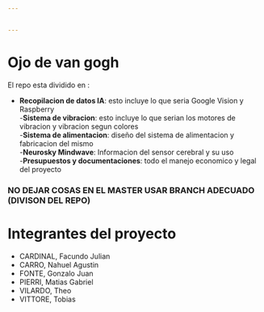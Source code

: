 ```yaml
---


---
```


<h1 id="ojo-de-van-gogh">Ojo de van gogh</h1>
<p>El repo esta dividido en :</p>
<ul>
<li><strong>Recopilacion de datos IA</strong>: esto incluye lo que seria Google Vision y Raspberry<br>
-<strong>Sistema de vibracion</strong>: esto incluye lo que serian los motores de vibracion y vibracion segun colores<br>
-<strong>Sistema de alimentacion</strong>: diseño del sistema de alimentacion y fabricacion del mismo<br>
-<strong>Neurosky Mindwave</strong>: Informacion del sensor cerebral y su uso<br>
-<strong>Presupuestos y documentaciones</strong>: todo el manejo economico y legal del proyecto</li>
</ul>
<h3 id="no-dejar-cosas-en-el-master-usar-branch-adecuado-divison-del-repo">NO DEJAR COSAS EN EL MASTER USAR BRANCH ADECUADO (DIVISON DEL REPO)</h3>
<h1 id="integrantes-del-proyecto">Integrantes del proyecto</h1>
<ul>
<li>CARDINAL, Facundo Julian</li>
<li> CARRO, Nahuel Agustin</li>
<li>
 FONTE, Gonzalo Juan</li>
<li>
 PIERRI, Matias Gabriel</li>
<li>
 VILARDO, Theo</li>
<li>
VITTORE, Tobias</li>
</ul>


<!--stackedit_data:
eyJoaXN0b3J5IjpbLTE5OTQwNDkwNTgsMTUxMTAxNDIwOF19
-->